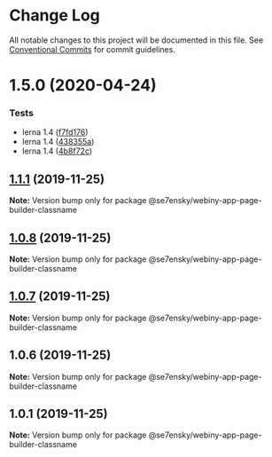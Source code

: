# Change Log

All notable changes to this project will be documented in this file.
See [Conventional Commits](https://conventionalcommits.org) for commit guidelines.

# 1.5.0 (2020-04-24)


### Tests

* lerna 1.4 ([f7fd176](https://github.com/SE7ENSKY/se7ensky-webiny-plugins/commit/f7fd176e4758f9de38a6399e04392e248448f0a4))
* lerna 1.4 ([438355a](https://github.com/SE7ENSKY/se7ensky-webiny-plugins/commit/438355aad6cecb4a82ead77fd8510c29ce9424ce))
* lerna 1.4 ([4b8f72c](https://github.com/SE7ENSKY/se7ensky-webiny-plugins/commit/4b8f72ceac05a33f7e1958bd5e4a5a7cd0f31fa7))





## [1.1.1](https://github.com/SE7ENSKY/se7ensky-webiny-plugins/compare/@se7ensky/webiny-app-page-builder-classname@1.0.8...@se7ensky/webiny-app-page-builder-classname@1.1.1) (2019-11-25)

**Note:** Version bump only for package @se7ensky/webiny-app-page-builder-classname





## [1.0.8](https://github.com/SE7ENSKY/se7ensky-webiny-plugins/compare/@se7ensky/webiny-app-page-builder-classname@1.0.7...@se7ensky/webiny-app-page-builder-classname@1.0.8) (2019-11-25)

**Note:** Version bump only for package @se7ensky/webiny-app-page-builder-classname





## [1.0.7](https://github.com/SE7ENSKY/se7ensky-webiny-plugins/compare/@se7ensky/webiny-app-page-builder-classname@1.0.6...@se7ensky/webiny-app-page-builder-classname@1.0.7) (2019-11-25)

**Note:** Version bump only for package @se7ensky/webiny-app-page-builder-classname





## 1.0.6 (2019-11-25)

**Note:** Version bump only for package @se7ensky/webiny-app-page-builder-classname





## 1.0.1 (2019-11-25)

**Note:** Version bump only for package @se7ensky/webiny-app-page-builder-classname
